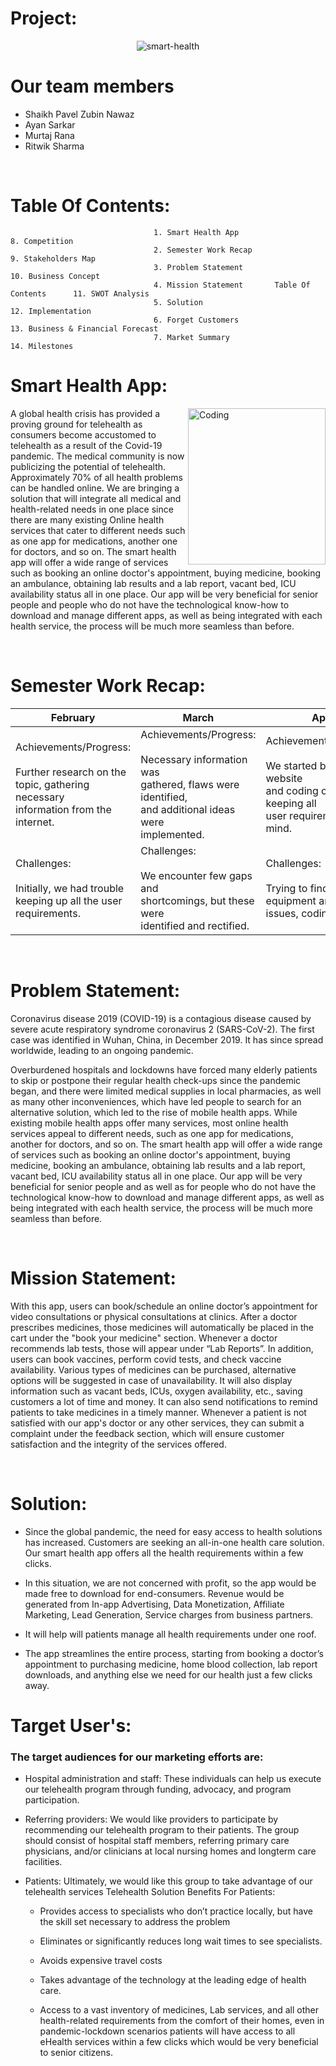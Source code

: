 # Project: 

<p align="center"><img alt="smart-health" src="https://user-images.githubusercontent.com/80643467/179387361-4a191577-9d7e-4d35-921d-558a7a298ac2.png"></p>

<h1>Our team members</h1>
<ul>
<li>Shaikh Pavel Zubin Nawaz</li>
<li>Ayan Sarkar</li>
<li>Murtaj Rana</li>
<li>Ritwik Sharma</li>

</ul>
<br>
                                                                                 
# Table Of Contents:                                         
                                    1. Smart Health App                               8. Competition                    
                                    2. Semester Work Recap                            9. Stakeholders Map                
                                    3. Problem Statement                              10. Business Concept              
                                    4. Mission Statement       Table Of Contents      11. SWOT Analysis                 
                                    5. Solution                                       12. Implementation               
                                    6. Forget Customers                               13. Business & Financial Forecast 
                                    7. Market Summary                                 14. Milestones                    

# Smart Health App:

<img align="right" alt="Coding" height="250" width="220" src="https://user-images.githubusercontent.com/80643467/166924741-9163cbe3-9c41-4728-870a-d79dcdcd1cc4.png">
<p>
  A global health crisis has provided a proving ground for telehealth as consumers become accustomed to telehealth as a result of the Covid-19 pandemic. The medical community is now publicizing the potential of telehealth. Approximately 70% of all health problems can be handled online. We are bringing a solution that will integrate all medical and health-related needs in one place since there are many existing Online health services that cater to different needs such as one app for medications, another one for doctors, and so on. The smart health app will offer a wide range of services such as booking an online doctor's appointment, buying medicine, booking an ambulance, obtaining lab results and a lab report, vacant bed, ICU availability status all in one place. Our app will be very beneficial for senior people and people who do not have the technological know-how to download and manage different apps, as well as being integrated with each health service, the process will be much more seamless than before.
</p><br>

# Semester Work Recap:

<table class="tg">
<thead>
  <tr>
    <th class="tg-c3ow">February</th>
    <th class="tg-0pky">March</th>
    <th class="tg-0pky">April</th>
    <th class="tg-0pky">May</th>
  </tr>
</thead>
<tbody>
  <tr>
    <td class="tg-0pky">Achievements/Progress:<br><br>Further research on the<br>topic, gathering necessary<br>information from the <br>internet.</td>
    <td class="tg-0pky">Achievements/Progress:<br><br>Necessary information was<br>gathered, flaws were identified, <br>and additional ideas were <br>implemented.</td>
    <td class="tg-0pky">Achievements/Progress:<br><br>We started building our website <br>and coding our app keeping all <br>user requirements in mind.</td>
    <td class="tg-0pky">Achievements/Progress:<br><br>Due to hard work and dedication<br>of our teammates we were able <br>to finish the presentation <br>before the deadline.</td>
  </tr>
  <tr>
    <td class="tg-0pky">Challenges:<br><br>Initially, we had trouble<br>keeping up all the user<br>requirements.</td>
    <td class="tg-0pky">Challenges:<br><br>We encounter few gaps and<br>shortcomings, but these were <br>identified and rectified.</td>
    <td class="tg-0pky">Challenges:<br><br>Trying to find proper<br>equipment and software<br>issues, coding errors.</td>
    <td class="tg-0pky">Challenges:<br><br>All previous challenges<br>were rectified<br></td>
  </tr>
</tbody>
</table><br>

# Problem Statement:

<p>Coronavirus disease 2019 (COVID-19) is a contagious disease caused by severe acute respiratory syndrome coronavirus 2 (SARS-CoV-2). The first case was identified in Wuhan, China, in December 2019. It has since spread worldwide, leading to an ongoing pandemic.</p>

<p>Overburdened hospitals and lockdowns have forced many elderly patients to skip or postpone their regular health check-ups since the pandemic began, and there were limited medical supplies in local pharmacies, as well as many other inconveniences, which have led people to search for an alternative solution, which led to the rise of mobile health apps. While existing mobile health apps offer many services, most online health services appeal to different needs, such as one app for medications, another for doctors, and so on. The smart health app will offer a wide range of services such as booking an online doctor's appointment, buying medicine, booking an ambulance, obtaining lab results and a lab report, vacant bed, ICU availability status all in one place. Our app will be very beneficial for senior people and as well as for people who do not have the technological know-how to download and manage different apps, as well as being integrated with each health service, the process will be much more seamless than before.</p><br>


# Mission Statement:

<p>With this app, users can book/schedule an online doctor’s appointment for video consultations or physical
consultations at clinics. After a doctor prescribes medicines, those medicines will automatically be placed in
the cart under the "book your medicine" section. Whenever a doctor recommends lab tests, those will
appear under “Lab Reports”. In addition, users can book vaccines, perform covid tests, and check vaccine
availability. Various types of medicines can be purchased, alternative options will be suggested in case of
unavailability. It will also display information such as vacant beds, ICUs, oxygen availability, etc., saving
customers a lot of time and money. It can also send notifications to remind patients to take medicines in a
timely manner. Whenever a patient is not satisfied with our app's doctor or any other services, they can
submit a complaint under the feedback section, which will ensure customer satisfaction and the integrity of
the services offered.</p><br>

# Solution:

* Since the global pandemic, the need for easy access to health solutions has increased.
Customers are seeking an all-in-one health care solution. Our smart health app offers
all the health requirements within a few clicks.

* In this situation, we are not concerned with profit, so the app would be made free to
download for end-consumers. Revenue would be generated from In-app Advertising,
Data Monetization, Affiliate Marketing, Lead Generation, Service charges from
business partners.

* It will help will patients manage all health requirements under one roof.

* The app streamlines the entire process, starting from booking a doctor’s appointment
to purchasing medicine, home blood collection, lab report downloads, and anything
else we need for our health just a few clicks away.

# Target User's:

### The target audiences for our marketing efforts are:

- Hospital administration and staff: These individuals can help us execute our telehealth
program through funding, advocacy, and program participation.

- Referring providers: We would like providers to participate by recommending our
telehealth program to their patients. The group should consist of hospital staff members,
referring primary care physicians, and/or clinicians at local nursing homes and longterm
care facilities.

- Patients: Ultimately, we would like this group to take advantage of our telehealth services
Telehealth Solution Benefits For Patients:

    - Provides access to specialists who don’t practice locally, but have the skill set necessary to address the problem

    - Eliminates or significantly reduces long wait times to see specialists.
    - Avoids expensive travel costs 
    - Takes advantage of the technology at the leading edge of health care.
    - Access to a vast inventory of medicines, Lab services, and all other health-related requirements from the comfort of their homes, even in pandemic-lockdown     scenarios patients will have access to all eHealth services within a few clicks which would be very beneficial to senior citizens.


